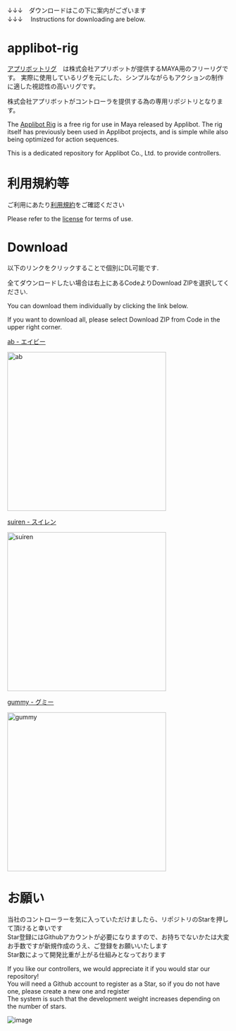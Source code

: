 ↓↓↓　ダウンロードはこの下に案内がございます\
↓↓↓　 Instructions for downloading are below.
　　
# applibot-rig
[アプリボットリグ](https://www.applibot.co.jp/recruit/3dadopt/3drig/)　は株式会社アプリボットが提供するMAYA用のフリーリグです。
実際に使用しているリグを元にした、シンプルながらもアクションの制作に適した視認性の高いリグです。

株式会社アプリボットがコントローラを提供する為の専用リポジトリとなります。

The [Applibot Rig](https://www.applibot.co.jp/en/3drig/) is a free rig for use in Maya released by Applibot.
The rig itself has previously been used in Applibot projects, and is simple while also being optimized for action sequences.

This is a dedicated repository for Applibot Co., Ltd. to provide controllers.



# 利用規約等
ご利用にあたり[利用規約](https://github.com/applibot-inc/applibot-rig/blob/main/LICENCE "利用規約")をご確認ください

Please refer to the [license](https://github.com/applibot-inc/applibot-rig/blob/main/LICENCE "license") for terms of use.


# Download
以下のリンクをクリックすることで個別にDL可能です.

全てダウンロードしたい場合は右上にあるCodeよりDownload ZIPを選択してください.

You can download them individually by clicking the link below.

If you want to download all, please select Download ZIP from Code in the upper right corner.

[ab - エイビー](https://github.com/applibot-inc/applibot-rig/raw/main/ApplibotRig/ab_rig_A.zip "ab - エイビー")

<img width="360" alt="ab" src="https://github.com/applibot-inc/applibot-rig/assets/97662281/e1971b51-5b87-40eb-85fa-defa0bdde5a2">

[suiren - スイレン](https://github.com/applibot-inc/applibot-rig/raw/main/ApplibotRig/ab_rig_B.zip "suiren - スイレン")

<img width="360" alt="suiren" src="https://github.com/applibot-inc/applibot-rig/assets/97662281/d929030f-59b5-495d-958e-3ef088a5c053">

[gummy - グミー](https://github.com/applibot-inc/applibot-rig/raw/main/ApplibotRig/ab_rig_C.zip "gummy - グミー")

<img width="360" alt="gummy" src="https://github.com/applibot-inc/applibot-rig/assets/97662281/ee63d23d-0125-49bd-95a5-15e01e03528e">

# お願い
当社のコントローラーを気に入っていただけましたら、リポジトリのStarを押して頂けると幸いです\
Star登録にはGithubアカウントが必要になりますので、お持ちでないかたは大変お手数ですが新規作成のうえ、ご登録をお願いいたします\
Star数によって開発比重が上がる仕組みとなっております

If you like our controllers, we would appreciate it if you would star our repository!\
You will need a Github account to register as a Star, so if you do not have one, please create a new one and register\
The system is such that the development weight increases depending on the number of stars.

![image](https://github.com/applibot-inc/applibot-rig/assets/97662281/6328a32f-8ec5-4b4d-980c-7da61619043b)


